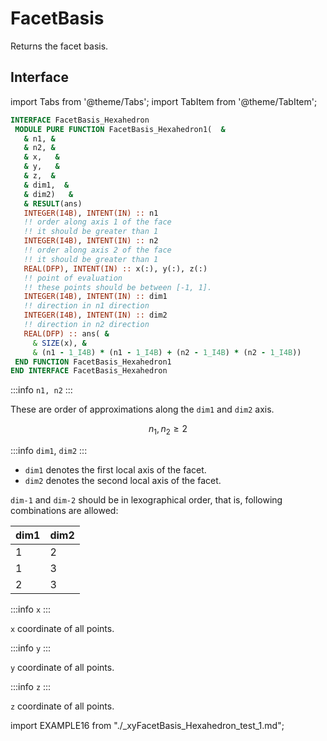 # FacetBasis

Returns the facet basis.

## Interface

import Tabs from '@theme/Tabs';
import TabItem from '@theme/TabItem';

<Tabs>
<TabItem value="interface" label="܀ Interface" default>

```fortran
INTERFACE FacetBasis_Hexahedron
 MODULE PURE FUNCTION FacetBasis_Hexahedron1(  &
   & n1, &
   & n2, &
   & x,   &
   & y,   &
   & z,  &
   & dim1,  &
   & dim2)   &
   & RESULT(ans)
   INTEGER(I4B), INTENT(IN) :: n1
   !! order along axis 1 of the face
   !! it should be greater than 1
   INTEGER(I4B), INTENT(IN) :: n2
   !! order along axis 2 of the face
   !! it should be greater than 1
   REAL(DFP), INTENT(IN) :: x(:), y(:), z(:)
   !! point of evaluation
   !! these points should be between [-1, 1].
   INTEGER(I4B), INTENT(IN) :: dim1
   !! direction in n1 direction
   INTEGER(I4B), INTENT(IN) :: dim2
   !! direction in n2 direction
   REAL(DFP) :: ans( &
     & SIZE(x), &
     & (n1 - 1_I4B) * (n1 - 1_I4B) + (n2 - 1_I4B) * (n2 - 1_I4B))
 END FUNCTION FacetBasis_Hexahedron1
END INTERFACE FacetBasis_Hexahedron
```

:::info `n1, n2`
:::

These are order of approximations along the `dim1` and `dim2` axis.

$$
n_{1}, n_{2} \ge 2
$$

:::info `dim1`, `dim2`
:::

- `dim1` denotes the first local axis of the facet.
- `dim2` denotes the second local axis of the facet.

`dim-1` and `dim-2` should be in lexographical order, that is, following combinations are allowed:

| dim1 | dim2 |
| ---- | ---- |
| 1    | 2    |
| 1    | 3    |
| 2    | 3    |

:::info `x`
:::

`x` coordinate of all points.

:::info `y`
:::

`y` coordinate of all points.

:::info `z`
:::

`z` coordinate of all points.

</TabItem>

<TabItem value="example" label="️܀ See example">

import EXAMPLE16 from "./_xyFacetBasis_Hexahedron_test_1.md";

<EXAMPLE16 />

</TabItem>

<TabItem value="close" label="↢ ">

</TabItem>
</Tabs>
